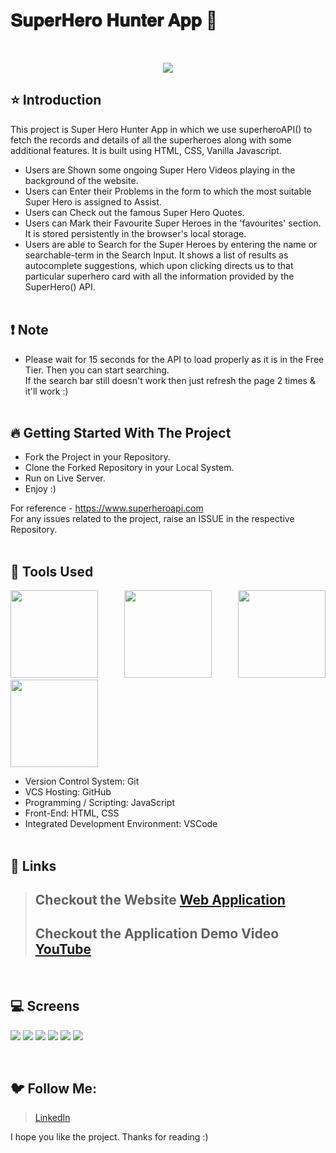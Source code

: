 # 𝐒𝐮𝐩𝐞𝐫𝐇𝐞𝐫𝐨 𝐇𝐮𝐧𝐭𝐞𝐫 𝐀𝐩𝐩 🚀

<br/>
<p align="center">
<img src="https://user-images.githubusercontent.com/76626529/185464101-32a5d8b0-04a5-48b0-940f-bdfcf6872385.png">
</p>

## ⭐ Introduction

This project is Super Hero Hunter App in which we use superheroAPI() to fetch the records and details of all the superheroes along with some additional features. It is built using HTML, CSS, Vanilla Javascript.

-  Users are Shown some ongoing Super Hero Videos playing in the background of the website.
-  Users can Enter their Problems in the form to which the most suitable Super Hero is assigned to Assist.
-  Users can Check out the famous Super Hero Quotes.
-  Users can Mark their Favourite Super Heroes in the 'favourites' section. It is stored persistently in the browser's local storage.
-  Users are able to Search for the Super Heroes by entering the name or searchable-term in the Search Input. It shows a list of results as autocomplete suggestions, which upon clicking directs us to that particular superhero card with all the information provided by the SuperHero() API.
   <br/>
   <br/>

## ❗ Note

-  Please wait for 15 seconds for the API to load properly as it is in the Free Tier. Then you can start searching. <br/>
   If the search bar still doesn't work then just refresh the page 2 times & it'll work :)
   <br/>
   <br/>

## 🔥 Getting Started With The Project

-  Fork the Project in your Repository.
-  Clone the Forked Repository in your Local System.
-  Run on Live Server.
-  Enjoy :)

For reference - https://www.superheroapi.com <br>
For any issues related to the project, raise an ISSUE in the respective Repository.
<br/>
<br/>

## 🔨 Tools Used

<p align="justify">
<img height="140" width="140" src="https://www.w3.org/html/logo/downloads/HTML5_Logo_256.png">
<img height="140" width="140" src="https://logodix.com/logo/470309.png">
<img height="140" width="140" src="https://upload.wikimedia.org/wikipedia/commons/6/6a/JavaScript-logo.png">
<img height="140" width="140" src="https://code.visualstudio.com/assets/apple-touch-icon.png">
</p>

-  Version Control System: Git
-  VCS Hosting: GitHub
-  Programming / Scripting: JavaScript
-  Front-End: HTML, CSS
-  Integrated Development Environment: VSCode
   <br/>
   <br/>

## 🔗 Links

> ## Checkout the Website [Web Application](https://ayush-kanduri.github.io/SuperHero-Hunter-App)
>
> ## Checkout the Application Demo Video [YouTube](https://www.youtube.com/watch?v=Y75R54qPHzI)

<br/>

## 💻 Screens

<p align="justify">
<img src="https://user-images.githubusercontent.com/76626529/163015606-4ecdde96-2bc1-4b3b-a539-45e03937646a.png">
<img src="https://user-images.githubusercontent.com/76626529/163015610-e1542c39-41b6-4567-b7e6-8d0224a1df53.png">
<img src="https://user-images.githubusercontent.com/76626529/163015612-ba319f0e-80dd-4d50-9a00-b8d23bbe4e80.png">
<img src="https://user-images.githubusercontent.com/76626529/163015615-95de3e0f-1117-490f-acf1-17822a9d79d4.png">
<img src="https://user-images.githubusercontent.com/76626529/163015616-b698522a-1eb7-4149-89a4-b72cf2c45794.png">
<img src="https://user-images.githubusercontent.com/76626529/163015618-b6d79187-6869-4938-b9ea-93ee23939a2a.png">
</p>
<br/>

## 🐦 Follow Me:


> [LinkedIn](https://www.linkedin.com/in/pradumb-dhyani-97a568241/)



I hope you like the project. Thanks for reading :)
